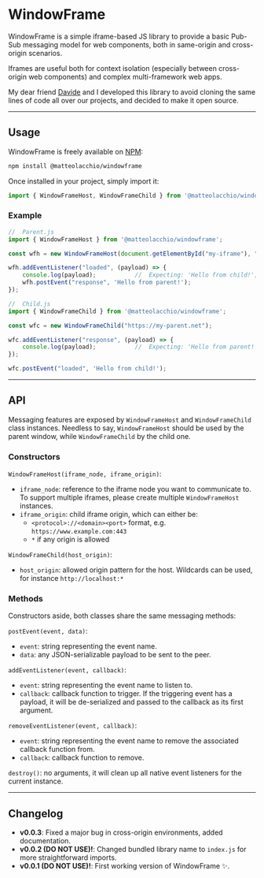 # WindowFrame
WindowFrame is a simple iframe-based JS library to provide a basic Pub-Sub messaging model for web components, both in same-origin and cross-origin scenarios.

Iframes are useful both for context isolation (especially between cross-origin web components) and complex multi-framework web apps.

My dear friend [Davide](https://github.com/Davide397408) and I developed this library to avoid cloning the same lines of code all over our projects, and decided to make it open source.

---

## Usage
WindowFrame is freely available on [NPM](https://www.npmjs.com/package/@matteolacchio/windowframe):
```Bash
npm install @matteolacchio/windowframe
```

Once installed in your project, simply import it:
```JavaScript
import { WindowFrameHost, WindowFrameChild } from '@matteolacchio/windowframe';
```
### Example
```JavaScript
//  Parent.js
import { WindowFrameHost } from '@matteolacchio/windowframe';

const wfh = new WindowFrameHost(document.getElementById("my-iframe"), "https://my-child.org");

wfh.addEventListener("loaded", (payload) => { 
    console.log(payload);           //  Expecting: 'Hello from child!';
    wfh.postEvent("response", 'Hello from parent!');
});
```

```JavaScript
//  Child.js
import { WindowFrameChild } from '@matteolacchio/windowframe';

const wfc = new WindowFrameChild("https://my-parent.net");

wfc.addEventListener("response", (payload) => { 
    console.log(payload);           //  Expecting: 'Hello from parent!';
});

wfc.postEvent("loaded", 'Hello from child!');
```

---

## API
Messaging features are exposed by `WindowFrameHost` and `WindowFrameChild` class instances.
Needless to say, `WindowFrameHost` should be used by the parent window, while `WindowFrameChild` by the child one.

### Constructors
`WindowFrameHost(iframe_node, iframe_origin)`:
* `iframe_node`: reference to the iframe node you want to communicate to. To support multiple iframes, please create multiple `WindowFrameHost` instances.
* `iframe_origin`: child iframe origin, which can either be:
    * `<protocol>://<domain><port>` format, e.g. `https://www.example.com:443`
    * `*` if any origin is allowed

`WindowFrameChild(host_origin)`:
* `host_origin`: allowed origin pattern for the host. Wildcards can be used, for instance  `http://localhost:*`

### Methods
Constructors aside, both classes share the same messaging methods:

`postEvent(event, data)`:
* `event`: string representing the event name.
* `data`: any JSON-serializable payload to be sent to the peer.

`addEventListener(event, callback)`:
* `event`: string representing the event name to listen to.
* `callback`: callback function to trigger. If the triggering event has a payload, it will be de-serialized and passed to the callback as its first argument.

`removeEventListener(event, callback)`:
* `event`: string representing the event name to remove the associated callback function from.
* `callback`: callback function to remove.

`destroy()`: no arguments, it will clean up all native event listeners for the current instance.

---

## Changelog
* **v0.0.3**: Fixed a major bug in cross-origin environments, added documentation.
* **v0.0.2 (DO NOT USE)!**: Changed bundled library name to `index.js` for more straightforward imports.
* **v0.0.1 (DO NOT USE)!**: First working version of WindowFrame ✨.